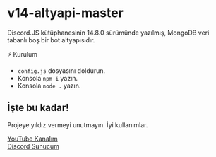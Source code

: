 # v14-altyapi-master
Discord.JS kütüphanesinin 14.8.0 sürümünde yazılmış, MongoDB veri tabanlı boş bir bot altyapısıdır.

⚡ Kurulum
- `config.js` dosyasını doldurun.
- Konsola `npm i` yazın.
- Konsola `node .` yazın.

## İşte bu kadar!

Projeye yıldız vermeyi unutmayın. İyi kullanımlar.

[YouTube Kanalım](https://youtube.com/@CustyTheDeveloper)<br>
[Discord Sunucum](https://discord.gg/fNksSHtUka)<br>